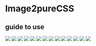# Image2pureCSS
## guide to use
![](photo_2018-03-25_19-27-07.jpg?raw=true)
![](photo_2018-03-25_19-27-10.jpg?raw=true)
![](photo_2018-03-25_19-27-08.jpg?raw=true)
![](photo_2018-03-25_19-27-21.jpg?raw=true)
![](photo_2018-03-25_19-27-17.jpg?raw=true)
![](photo_2018-03-25_19-27-15.jpg?raw=true)
![](Screen%20Shot%202018-03-26%20at%2012.32.55%20PM.png.jpg?raw=true)
![](Screen%20Shot%202018-03-26%20at%2012.33.10%20PM.png?raw=true)
![](photo_2018-03-25_19-27-20.jpg?raw=true)
![](photo_2018-03-25_19-27-18.jpg?raw=true)
![](photo_2018-03-25_19-27-25.jpg?raw=true)
![](photo_2018-03-25_19-27-24.jpg?raw=true)
![](photo_2018-03-25_19-27-22.jpg?raw=true)
![](photo_2018-03-25_19-27-26.jpg?raw=true)
